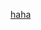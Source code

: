 [haha](https://mail.google.com/mail/u/0/#search/sql+transpose/FMfcgxwHMZSBlDLsBgnVxjcNQmLPtSWT?projector=1&messagePartId=0.1)
